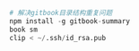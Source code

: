 ```python
# 解决gitbook目录结构重复问题
npm install -g gitbook-summary
book sm
clip < ~/.ssh/id_rsa.pub
```



